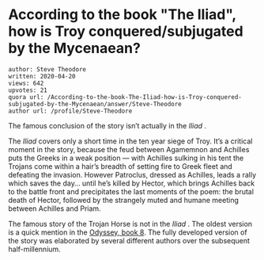 # According to the book "The Iliad", how is Troy conquered/subjugated by the Mycenaean?

	author: Steve Theodore
	written: 2020-04-20
	views: 642
	upvotes: 21
	quora url: /According-to-the-book-The-Iliad-how-is-Troy-conquered-subjugated-by-the-Mycenaean/answer/Steve-Theodore
	author url: /profile/Steve-Theodore


The famous conclusion of the story isn’t actually in the _Iliad_ .

The _Iliad_ covers only a short time in the ten year siege of Troy. It’s a critical moment in the story, because the feud between Agamemnon and Achilles puts the Greeks in a weak position — with Achilles sulking in his tent the Trojans come within a hair’s breadth of setting fire to Greek fleet and defeating the invasion. However Patroclus, dressed as Achilles, leads a rally which saves the day… until he’s killed by Hector, which brings Achilles back to the battle front and precipitates the last moments of the poem: the brutal death of Hector, followed by the strangely muted and humane meeting between Achilles and Priam.

The famous story of the Trojan Horse is not in the _Iliad_ . The oldest version is a quick mention in the [Odyssey, book 8](http://www.perseus.tufts.edu/hopper/text?doc=Perseus%3Atext%3A1999.01.0136%3Abook%3D8%3Acard%3D469). The fully developed version of the story was elaborated by several different authors over the subsequent half-millennium.

